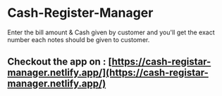 # Cash-Register-Manager
Enter the bill amount &amp; Cash given by customer and you'll get the exact number each notes should be given to customer.
## Checkout the app on : [https://cash-registar-manager.netlify.app/](https://cash-registar-manager.netlify.app/)
